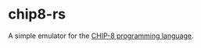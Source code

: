 chip8-rs
========

A simple emulator for the [CHIP-8 programming language](https://en.wikipedia.org/wiki/CHIP-8).
